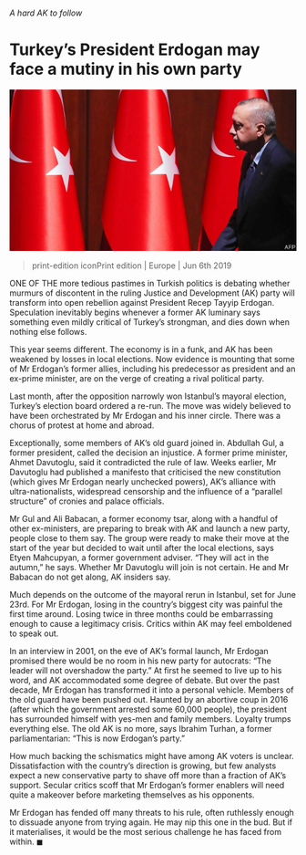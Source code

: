 ###### A hard AK to follow

# Turkey’s President Erdogan may face a mutiny in his own party 

![image](images/20190608_EUP003_0.jpg) 

> print-edition iconPrint edition | Europe | Jun 6th 2019 

ONE OF THE more tedious pastimes in Turkish politics is debating whether murmurs of discontent in the ruling Justice and Development (AK) party will transform into open rebellion against President Recep Tayyip Erdogan. Speculation inevitably begins whenever a former AK luminary says something even mildly critical of Turkey’s strongman, and dies down when nothing else follows. 

This year seems different. The economy is in a funk, and AK has been weakened by losses in local elections. Now evidence is mounting that some of Mr Erdogan’s former allies, including his predecessor as president and an ex-prime minister, are on the verge of creating a rival political party. 

Last month, after the opposition narrowly won Istanbul’s mayoral election, Turkey’s election board ordered a re-run. The move was widely believed to have been orchestrated by Mr Erdogan and his inner circle. There was a chorus of protest at home and abroad. 

Exceptionally, some members of AK’s old guard joined in. Abdullah Gul, a former president, called the decision an injustice. A former prime minister, Ahmet Davutoglu, said it contradicted the rule of law. Weeks earlier, Mr Davutoglu had published a manifesto that criticised the new constitution (which gives Mr Erdogan nearly unchecked powers), AK’s alliance with ultra-nationalists, widespread censorship and the influence of a “parallel structure” of cronies and palace officials. 

Mr Gul and Ali Babacan, a former economy tsar, along with a handful of other ex-ministers, are preparing to break with AK and launch a new party, people close to them say. The group were ready to make their move at the start of the year but decided to wait until after the local elections, says Etyen Mahcupyan, a former government adviser. “They will act in the autumn,” he says. Whether Mr Davutoglu will join is not certain. He and Mr Babacan do not get along, AK insiders say. 

Much depends on the outcome of the mayoral rerun in Istanbul, set for June 23rd. For Mr Erdogan, losing in the country’s biggest city was painful the first time around. Losing twice in three months could be embarrassing enough to cause a legitimacy crisis. Critics within AK may feel emboldened to speak out. 

In an interview in 2001, on the eve of AK’s formal launch, Mr Erdogan promised there would be no room in his new party for autocrats: “The leader will not overshadow the party.” At first he seemed to live up to his word, and AK accommodated some degree of debate. But over the past decade, Mr Erdogan has transformed it into a personal vehicle. Members of the old guard have been pushed out. Haunted by an abortive coup in 2016 (after which the government arrested some 60,000 people), the president has surrounded himself with yes-men and family members. Loyalty trumps everything else. The old AK is no more, says Ibrahim Turhan, a former parliamentarian: “This is now Erdogan’s party.” 

How much backing the schismatics might have among AK voters is unclear. Dissatisfaction with the country’s direction is growing, but few analysts expect a new conservative party to shave off more than a fraction of AK’s support. Secular critics scoff that Mr Erdogan’s former enablers will need quite a makeover before marketing themselves as his opponents. 

Mr Erdogan has fended off many threats to his rule, often ruthlessly enough to dissuade anyone from trying again. He may nip this one in the bud. But if it materialises, it would be the most serious challenge he has faced from within. ◼ 

